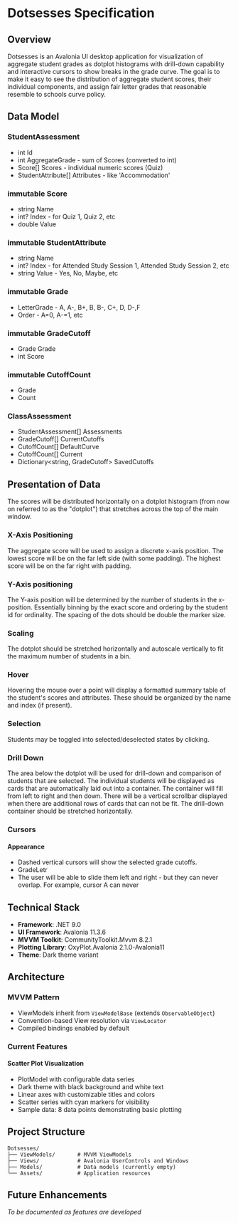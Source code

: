 # Dotsesses Specification

## Overview

Dotsesses is an Avalonia UI desktop application for visualization of
aggregate student grades as dotplot histograms with drill-down capability
and interactive cursors to show breaks in the grade curve. The goal is to
make it easy to see the distribution of aggregate student scores, their individual components, and assign
fair letter grades that reasonable resemble to schools curve policy.

## Data Model

### StudentAssessment

- int Id
- int AggregateGrade - sum of Scores (converted to int)
- Score[] Scores - individual numeric scores (Quiz)
- StudentAttribute[] Attributes - like 'Accommodation'

### immutable Score

- string Name
- int? Index - for Quiz 1, Quiz 2, etc
- double Value

### immutable StudentAttribute

- string Name
- int? Index - for Attended Study Session 1, Attended Study Session 2, etc 
- string Value - Yes, No, Maybe, etc

### immutable Grade

- LetterGrade - A, A-, B+, B, B-, C+, D, D-,F
- Order - A=0, A-=1, etc

### immutable GradeCutoff

- Grade Grade
- int Score

### immutable CutoffCount
 
- Grade
- Count

### ClassAssessment

- StudentAssessment[] Assessments
- GradeCutoff[] CurrentCutoffs
- CutoffCount[] DefaultCurve
- CutoffCount[] Current
- Dictionary<string, GradeCutoff> SavedCutoffs

## Presentation of Data

The scores will be distributed horizontally on a
dotplot histogram (from now on referred to as the "dotplot") that stretches across the top
of the main window.

### X-Axis Positioning

The aggregate score will be used to assign a discrete x-axis position. The lowest
score will be on the far left side (with some padding). The highest score will be
on the far right with padding.

### Y-Axis positioning

The Y-axis position will be determined by the number of students in the x-position. 
Essentially binning by the exact score and ordering by the student id for ordinality. The spacing of the dots
should be double the marker size.

### Scaling

The dotplot should be stretched horizontally and autoscale vertically to fit the
maximum number of students in a bin. 

### Hover

Hovering the mouse over a point will display a formatted summary table of the student's
scores and attributes. These should be organized by the name and index (if present).

### Selection

Students may be toggled into selected/deselected states by clicking.

### Drill Down

The area below the dotplot will be used for drill-down and comparison of students that are selected.
The individual students will be displayed as cards that are automatically laid out into a container.
The container will fill from left to right and then down. There will be a vertical scrollbar displayed
when there are additional rows of cards that can not be fit. The drill-down container should be
stretched horizontally.

### Cursors

#### Appearance
- Dashed vertical cursors will show the selected grade cutoffs.
- GradeLetr
- The user will be able to slide them
left and right - but they can never overlap. For example, cursor A can never 

## Technical Stack

- **Framework**: .NET 9.0
- **UI Framework**: Avalonia 11.3.6
- **MVVM Toolkit**: CommunityToolkit.Mvvm 8.2.1
- **Plotting Library**: OxyPlot.Avalonia 2.1.0-Avalonia11
- **Theme**: Dark theme variant

## Architecture

### MVVM Pattern
- ViewModels inherit from `ViewModelBase` (extends `ObservableObject`)
- Convention-based View resolution via `ViewLocator`
- Compiled bindings enabled by default

### Current Features

#### Scatter Plot Visualization
- PlotModel with configurable data series
- Dark theme with black background and white text
- Linear axes with customizable titles and colors
- Scatter series with cyan markers for visibility
- Sample data: 8 data points demonstrating basic plotting

## Project Structure

```
Dotsesses/
├── ViewModels/       # MVVM ViewModels
├── Views/            # Avalonia UserControls and Windows
├── Models/           # Data models (currently empty)
└── Assets/           # Application resources
```

## Future Enhancements

_To be documented as features are developed_
